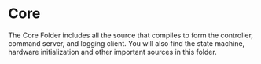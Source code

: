 # Core

The Core Folder includes all the source that compiles to form
the controller, command server, and logging client. You will 
also find the state machine, hardware initialization and other
important sources in this folder.
